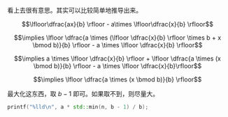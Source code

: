 看上去很有意思。其实可以比较简单地推导出来。

$$\lfloor\dfrac{ax}{b} \rfloor - a\times \lfloor\dfrac{x}{b} \rfloor$$

$$\implies \lfloor \dfrac{a \times (\lfloor \dfrac{x}{b} \rfloor \times b + x \bmod b)}{b} \rfloor - a \times \lfloor \dfrac{x}{b} \rfloor$$

$$\implies a \times \lfloor \dfrac{x}{b} \rfloor + \lfloor \dfrac{a \times (x \bmod b)}{b} \rfloor - a \times \lfloor \dfrac{x}{b}\rfloor$$

$$\implies \lfloor \dfrac{a \times (x \bmod b)}{b} \rfloor$$

最大化这东西，取 $b - 1$ 即可。如果取不到，则尽量大。

```cpp
printf("%lld\n", a * std::min(n, b - 1) / b);
```